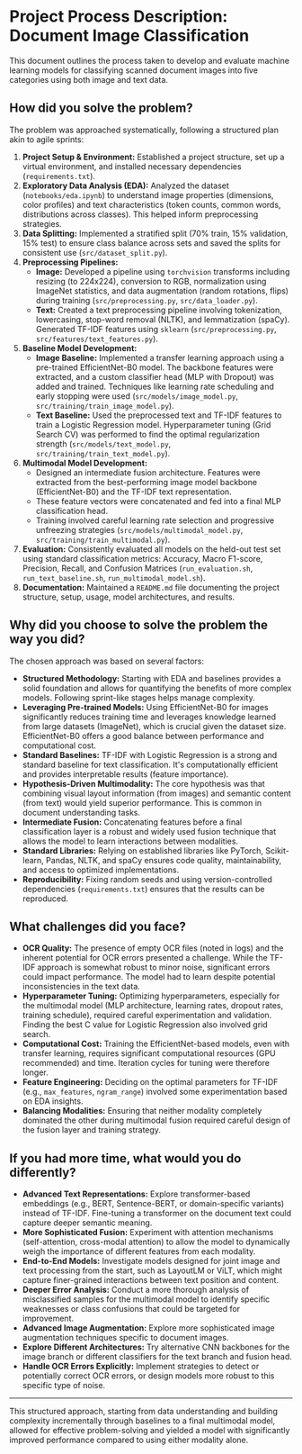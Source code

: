 # Project Process Description: Document Image Classification

This document outlines the process taken to develop and evaluate machine learning models for classifying scanned document images into five categories using both image and text data.

## How did you solve the problem?

The problem was approached systematically, following a structured plan akin to agile sprints:

1.  **Project Setup & Environment:** Established a project structure, set up a virtual environment, and installed necessary dependencies (`requirements.txt`).
2.  **Exploratory Data Analysis (EDA):** Analyzed the dataset (`notebooks/eda.ipynb`) to understand image properties (dimensions, color profiles) and text characteristics (token counts, common words, distributions across classes). This helped inform preprocessing strategies.
3.  **Data Splitting:** Implemented a stratified split (70% train, 15% validation, 15% test) to ensure class balance across sets and saved the splits for consistent use (`src/dataset_split.py`).
4.  **Preprocessing Pipelines:**
    *   **Image:** Developed a pipeline using `torchvision` transforms including resizing (to 224x224), conversion to RGB, normalization using ImageNet statistics, and data augmentation (random rotations, flips) during training (`src/preprocessing.py`, `src/data_loader.py`).
    *   **Text:** Created a text preprocessing pipeline involving tokenization, lowercasing, stop-word removal (NLTK), and lemmatization (spaCy). Generated TF-IDF features using `sklearn` (`src/preprocessing.py`, `src/features/text_features.py`).
5.  **Baseline Model Development:**
    *   **Image Baseline:** Implemented a transfer learning approach using a pre-trained EfficientNet-B0 model. The backbone features were extracted, and a custom classifier head (MLP with Dropout) was added and trained. Techniques like learning rate scheduling and early stopping were used (`src/models/image_model.py`, `src/training/train_image_model.py`).
    *   **Text Baseline:** Used the preprocessed text and TF-IDF features to train a Logistic Regression model. Hyperparameter tuning (Grid Search CV) was performed to find the optimal regularization strength (`src/models/text_model.py`, `src/training/train_text_model.py`).
6.  **Multimodal Model Development:**
    *   Designed an intermediate fusion architecture. Features were extracted from the best-performing image model backbone (EfficientNet-B0) and the TF-IDF text representation.
    *   These feature vectors were concatenated and fed into a final MLP classification head.
    *   Training involved careful learning rate selection and progressive unfreezing strategies (`src/models/multimodal_model.py`, `src/training/train_multimodal.py`).
7.  **Evaluation:** Consistently evaluated all models on the held-out test set using standard classification metrics: Accuracy, Macro F1-score, Precision, Recall, and Confusion Matrices (`run_evaluation.sh`, `run_text_baseline.sh`, `run_multimodal_model.sh`).
8.  **Documentation:** Maintained a `README.md` file documenting the project structure, setup, usage, model architectures, and results.

## Why did you choose to solve the problem the way you did?

The chosen approach was based on several factors:

*   **Structured Methodology:** Starting with EDA and baselines provides a solid foundation and allows for quantifying the benefits of more complex models. Following sprint-like stages helps manage complexity.
*   **Leveraging Pre-trained Models:** Using EfficientNet-B0 for images significantly reduces training time and leverages knowledge learned from large datasets (ImageNet), which is crucial given the dataset size. EfficientNet-B0 offers a good balance between performance and computational cost.
*   **Standard Baselines:** TF-IDF with Logistic Regression is a strong and standard baseline for text classification. It's computationally efficient and provides interpretable results (feature importance).
*   **Hypothesis-Driven Multimodality:** The core hypothesis was that combining visual layout information (from images) and semantic content (from text) would yield superior performance. This is common in document understanding tasks.
*   **Intermediate Fusion:** Concatenating features before a final classification layer is a robust and widely used fusion technique that allows the model to learn interactions between modalities.
*   **Standard Libraries:** Relying on established libraries like PyTorch, Scikit-learn, Pandas, NLTK, and spaCy ensures code quality, maintainability, and access to optimized implementations.
*   **Reproducibility:** Fixing random seeds and using version-controlled dependencies (`requirements.txt`) ensures that the results can be reproduced.

## What challenges did you face?

*   **OCR Quality:** The presence of empty OCR files (noted in logs) and the inherent potential for OCR errors presented a challenge. While the TF-IDF approach is somewhat robust to minor noise, significant errors could impact performance. The model had to learn despite potential inconsistencies in the text data.
*   **Hyperparameter Tuning:** Optimizing hyperparameters, especially for the multimodal model (MLP architecture, learning rates, dropout rates, training schedule), required careful experimentation and validation. Finding the best C value for Logistic Regression also involved grid search.
*   **Computational Cost:** Training the EfficientNet-based models, even with transfer learning, requires significant computational resources (GPU recommended) and time. Iteration cycles for tuning were therefore longer.
*   **Feature Engineering:** Deciding on the optimal parameters for TF-IDF (e.g., `max_features`, `ngram_range`) involved some experimentation based on EDA insights.
*   **Balancing Modalities:** Ensuring that neither modality completely dominated the other during multimodal fusion required careful design of the fusion layer and training strategy.

## If you had more time, what would you do differently?

*   **Advanced Text Representations:** Explore transformer-based embeddings (e.g., BERT, Sentence-BERT, or domain-specific variants) instead of TF-IDF. Fine-tuning a transformer on the document text could capture deeper semantic meaning.
*   **More Sophisticated Fusion:** Experiment with attention mechanisms (self-attention, cross-modal attention) to allow the model to dynamically weigh the importance of different features from each modality.
*   **End-to-End Models:** Investigate models designed for joint image and text processing from the start, such as LayoutLM or ViLT, which might capture finer-grained interactions between text position and content.
*   **Deeper Error Analysis:** Conduct a more thorough analysis of misclassified samples for the multimodal model to identify specific weaknesses or class confusions that could be targeted for improvement.
*   **Advanced Image Augmentation:** Explore more sophisticated image augmentation techniques specific to document images.
*   **Explore Different Architectures:** Try alternative CNN backbones for the image branch or different classifiers for the text branch and fusion head.
*   **Handle OCR Errors Explicitly:** Implement strategies to detect or potentially correct OCR errors, or design models more robust to this specific type of noise.

---

This structured approach, starting from data understanding and building complexity incrementally through baselines to a final multimodal model, allowed for effective problem-solving and yielded a model with significantly improved performance compared to using either modality alone. 